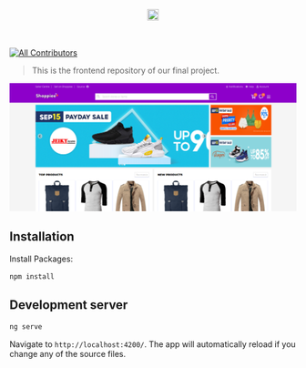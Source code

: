 <p align="center">
  <img width="20%" height="20%" src="./src/assets/logo.svg?raw=true">
</p>

<br />

[![All Contributors](https://img.shields.io/badge/all_contributors-4-orange.svg?style=flat-square)](#contributors-)

> This is the frontend repository of our final project.

<p align="center">
 <img src="./src/assets/imgs/shoppiee.png?raw=true">
</p>

## Installation

Install Packages:

```bash
npm install
```

## Development server

```bash
ng serve
```

Navigate to `http://localhost:4200/`. The app will automatically reload if you change any of the source files.


